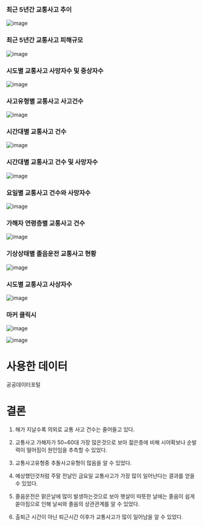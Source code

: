 ### 최근 5년간 교통사고 추이

![image](https://github.com/Kimsuji100/Bigdata_Project/assets/113170868/3fd6718a-678e-4fe4-bcbf-0bbfcf5c2d69)

### 최근 5년간 교통사고 피해규모

![image](https://github.com/Kimsuji100/Bigdata_Project/assets/113170868/ce8a1525-5dde-42be-bfab-ca22e7608a8a)

### 시도별 교통사고 사망자수 및 중상자수

![image](https://github.com/Kimsuji100/Bigdata_Project/assets/113170868/d3a82529-25c2-4de2-81f5-09f37aaa803b)

### 사고유형별 교통사고 사고건수

![image](https://github.com/Kimsuji100/Bigdata_Project/assets/113170868/21aa4d8c-f2ce-49d2-bbf0-8be49dfc722d)

### 시간대별 교통사고 건수

![image](https://github.com/Kimsuji100/Bigdata_Project/assets/113170868/c8b4acdb-3072-4dfd-9b6a-12eb69259fdc)

### 시간대별 교통사고 건수 및 사망자수

![image](https://github.com/Kimsuji100/Bigdata_Project/assets/113170868/47972cdc-dafe-42fb-92b0-4f3ceedb9ca7)

### 요일별 교통사고 건수와 사망자수

![image](https://github.com/Kimsuji100/Bigdata_Project/assets/113170868/d9efe66f-6c09-4a5c-b4f5-2e1502ca80f6)

### 가해자 연령층별 교통사고 건수

![image](https://github.com/Kimsuji100/Bigdata_Project/assets/113170868/670b54cf-ea3f-49c5-b2d5-1efc7ec4baa7)

### 기상상태별 졸음운전 교통사고 현황

![image](https://github.com/Kimsuji100/Bigdata_Project/assets/113170868/8a43ab2f-5f1f-4198-a666-f8fd0c86373f)

### 시도별 교통사고 사상자수

![image](https://github.com/Kimsuji100/Bigdata_Project/assets/113170868/7eb818a3-b315-474c-9bd8-4e747a8091a8)

### 마커 클릭시

![image](https://github.com/Kimsuji100/Bigdata_Project/assets/113170868/1c1d1e61-6026-4fb3-ac7d-5bcdd47617ff)

![image](https://github.com/Kimsuji100/Bigdata_Project/assets/113170868/c86ef389-2296-4d9a-9ad1-cb983ca3748b)

# 사용한 데이터
공공데이터포털

# 결론
1. 해가 지날수록 의외로 교통 사고 건수는 줄어들고 있다.

2. 교통사고 가해자가 50~60대 가장 많은것으로 보아 젊은층에 비해 시야확보나 순발력이 떨어짐이
원인임을 추측할 수 있었다.

3. 교통사고유형중 추돌사고유형이 많음을 알 수 있었다.

4. 예상했던것처럼 주말 전날인 금요일 교통사고가 가장 많이 일어난다는 결과를 얻을 수 있었다.

5. 졸음운전은 맑은날에 많이 발생하는것으로 보아 햇살이 따뜻한 날에는 졸음이 쉽게 쏟아짐으로 인해 날씨와 졸음의 상관관계를 알 수 있었다.

6. 출퇴근 시간이 아닌 퇴근시간 이후가 교통사고가 많이 일어남을 알 수 있었다.
